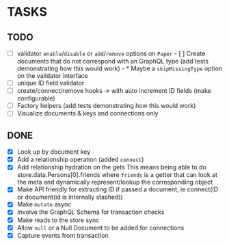 # TASKS

## TODO

- [ ] validator `enable`/`disable` or `add`/`remove` options on `Paper`
      - [ ] Create documents that do not correspond with an GraphQL type (add tests demonstrating how this would work)
      - * Maybe a `skipMissingType` option on the validator interface
- [ ] unique ID field validator
- [ ] create/connect/remove hooks -> with auto increment ID fields (make configurable)
- [ ] Factory helpers (add tests demonstrating how this would work)
- [ ] Visualize documents & keys and connections only

## DONE

- [x] Look up by document key
- [x] Add a relationship operation (added `connect`)
- [x] Add relationship hydration on the gets
      This means being able to do store.data.Persons[0].friends
      where `friends` is a getter that can look at the meta and dynamically
      represent/lookup the corresponding object
- [X] Make API friendly for extracting ID if passed a document, ie connect(ID or document(id is internally stashed))
- [X] Make `mutate` async
- [X] Involve the GraphQL Schema for transaction checks
- [X] Make reads to the store sync
- [X] Allow `null` or a Null Document to be added for connections
- [X] Capture events from transaction

